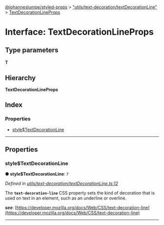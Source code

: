 [@johanneslumpe/styled-props](../README.md) > ["utils/text-decoration/textDecorationLine"](../modules/_utils_text_decoration_textdecorationline_.md) > [TextDecorationLineProps](../interfaces/_utils_text_decoration_textdecorationline_.textdecorationlineprops.md)

# Interface: TextDecorationLineProps

## Type parameters
#### T 
## Hierarchy

**TextDecorationLineProps**

## Index

### Properties

* [style$TextDecorationLine](_utils_text_decoration_textdecorationline_.textdecorationlineprops.md#style_textdecorationline)

---

## Properties

<a id="style_textdecorationline"></a>

###  style$TextDecorationLine

**● style$TextDecorationLine**: *`T`*

*Defined in [utils/text-decoration/textDecorationLine.ts:12](https://github.com/johanneslumpe/styled-props/blob/8e709f1/src/utils/text-decoration/textDecorationLine.ts#L12)*

The **`text-decoration-line`** CSS property sets the kind of decoration that is used on text in an element, such as an underline or overline.

*__see__*: [https://developer.mozilla.org/docs/Web/CSS/text-decoration-line](https://developer.mozilla.org/docs/Web/CSS/text-decoration-line)

___

